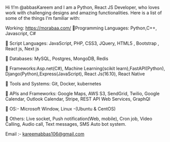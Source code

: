 Hi !I’m @abbasKareem and I am a Python, React JS Developer, who loves work with challenging designs and amazing functionalities. Here is a list of some of the things I’m familiar with:

Working: https://morabaa.com/ 
🔸Programming Languages: Python,C++, Javascript, C#

🔸 Script Languages: JavaScript, PHP, CSS3, JQuery, HTML5 , Bootstrap , React js, Next js

🔸 Databases: MySQL, Postgres, MongoDB, Redis

🔸 Frameworks:Asp.net(C#), Machine Learning(scikit learn),FastAPI(Python), Django(Python),Express(JavaScript), React Js(16.10), React Native

🔸 Tools and Systems: Git, Docker, kubernetes

🔸 APIs and Frameworks: Google Maps, AWS S3, SendGrid, Twilio, Google Calendar, Outlook Calendar, Stripe, REST API Web Services, GraphQl

🔸 OS:- Microsoft Window, Linux -(Ubuntu & CentOS)

🔸 Others: Live socket, Push notification(Web, mobile), Cron job, Video Calling, Audio call, Text messages, SMS Auto bot system.

Email :- kareemabbas106@gmail.com
